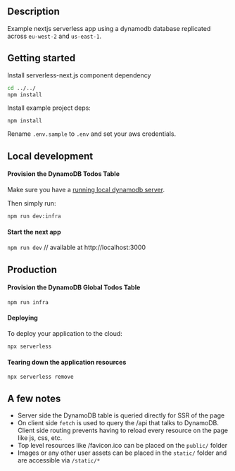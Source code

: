 ## Description

Example nextjs serverless app using a dynamodb database replicated across `eu-west-2` and `us-east-1`.

## Getting started

Install serverless-next.js component dependency

```bash
cd ../../
npm install
```

Install example project deps:

`npm install`

Rename `.env.sample` to `.env` and set your aws credentials.

## Local development

#### Provision the DynamoDB Todos Table

Make sure you have a [running local dynamodb server](https://docs.aws.amazon.com/amazondynamodb/latest/developerguide/DynamoDBLocal.html).

Then simply run:

`npm run dev:infra`

#### Start the next app

`npm run dev`
// available at http://localhost:3000

## Production

#### Provision the DynamoDB Global Todos Table

`npm run infra`

#### Deploying

To deploy your application to the cloud:

`npx serverless`

#### Tearing down the application resources

`npx serverless remove`

## A few notes

- Server side the DynamoDB table is queried directly for SSR of the page
- On client side `fetch` is used to query the /api that talks to DynamoDB. Client side routing prevents having to reload every resource on the page like js, css, etc.
- Top level resources like /favicon.ico can be placed on the `public/` folder
- Images or any other user assets can be placed in the `static/` folder and are accessible via `/static/*`
